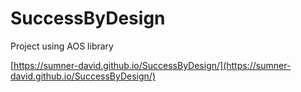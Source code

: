 # SuccessByDesign
Project using AOS library

[https://sumner-david.github.io/SuccessByDesign/](https://sumner-david.github.io/SuccessByDesign/)

